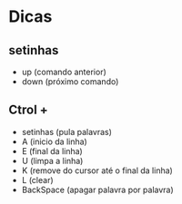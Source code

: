 # Dicas

## setinhas
  * up (comando anterior)
  * down (próximo comando)

## Ctrol +
  * setinhas (pula palavras)
  * A (inicio da linha)
  * E (final da linha)
  * U (limpa a linha)
  * K (remove do cursor até o final da linha)
  * L (clear)
  * BackSpace (apagar palavra por palavra)



